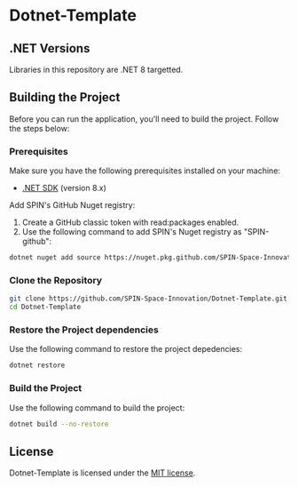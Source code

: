 # Dotnet-Template

## .NET Versions
Libraries in this repository are .NET 8 targetted.

## Building the Project
Before you can run the application, you'll need to build the project. Follow the steps below:

### Prerequisites
Make sure you have the following prerequisites installed on your machine:
- [.NET SDK](https://dotnet.microsoft.com/download) (version 8.x)

Add SPIN's GitHub Nuget registry:
1. Create a GitHub classic token with read:packages enabled.
2. Use the following command to add SPIN's Nuget registry as "SPIN-github":
```bash
dotnet nuget add source https://nuget.pkg.github.com/SPIN-Space-Innovation/index.json -n SPIN-github -u SPIN-Space-Innovation --store-password-in-clear-text -p ${GITHUB_TOKEN}
```

### Clone the Repository
```bash
git clone https://github.com/SPIN-Space-Innovation/Dotnet-Template.git
cd Dotnet-Template
```

### Restore the Project dependencies
Use the following command to restore the project depedencies:
```bash
dotnet restore
```

### Build the Project
Use the following command to build the project:
```bash
dotnet build --no-restore
```

## License
Dotnet-Template is licensed under the [MIT license](LICENSE).

